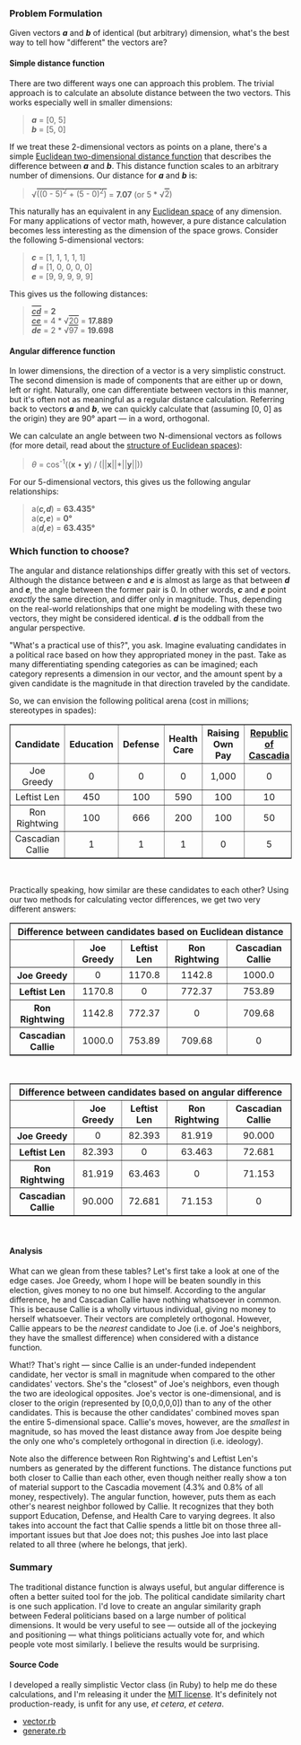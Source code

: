 <h3>Problem Formulation</h3>

Given vectors <em><b>a</b></em> and <em><b>b</b></em> of identical (but arbitrary) dimension, what's the best way to tell how "different" the vectors are?

<h4>Simple distance function</h4>

There are two different ways one can approach this problem.  The trivial approach is to calculate an absolute distance between the two vectors.  This works especially well in smaller dimensions:

<blockquote>
  <em><b>a</b></em> = [0, 5]<br/>
  <em><b>b</b></em> = [5, 0]
</blockquote>

If we treat these 2-dimensional vectors as points on a plane, there's a simple <a href="http://en.wikipedia.org/wiki/Euclidean_distance#Two-dimensional_distance">Euclidean two-dimensional distance function</a> that describes the difference between <em><b>a</b></em> and <em><b>b</b></em>.  This distance function scales to an arbitrary number of dimensions.  Our distance for <em><b>a</b></em> and <em><b>b</b></em> is:

<blockquote><p>&radic;<span style="border-top:1px solid #000;">((0 - 5)<sup>2</sup> + (5 - 0)<sup>2</sup>)</span> = <b>7.07</b> (or 5 * &radic;<span style="border-top:1px solid #000;">2</span>)</p></blockquote>

This naturally has an equivalent in any <a href="http://en.wikipedia.org/wiki/Euclidean_space">Euclidean space</a> of any dimension.  For many applications of vector math, however, a pure distance calculation becomes less interesting as the dimension of the space grows.  Consider the following 5-dimensional vectors:<blockquote>
<em><b>c</b></em> = [1, 1, 1, 1, 1]<br/>
<em><b>d</b></em> = [1, 0, 0, 0, 0]<br/>
<em><b>e</b></em> = [9, 9, 9, 9, 9]
</blockquote>

This gives us the following distances:

<blockquote>
<em><b style="border-top:1px solid #000;">cd</b></em> = <b>2</b><br/>
<em><b style="border-top:1px solid #000;">ce</b></em> = 4 * &radic;<span style="border-top:1px solid #000;">20</span> = <b>17.889</b><br/>
<em><b style="border-top:1px solid #000;">de</b></em> = 2 * &radic;<span style="border-top:1px solid #000;">97</span> = <b>19.698</b>
</blockquote>

<h4>Angular difference function</h4>

In lower dimensions, the direction of a vector is a very simplistic construct.  The second dimension is made of components that are either up or down, left or right.  Naturally, one can differentiate between vectors in this manner, but it's often not as meaningful as a regular distance calculation.  Referring back to vectors <em><b>a</b></em> and <em><b>b</b></em>, we can quickly calculate that (assuming [0, 0] as the origin) they are 90&deg; apart &mdash; in a word, orthogonal.

We can calculate an angle between two N-dimensional vectors as follows (for more detail, read about the <a href="http://en.wikipedia.org/wiki/Euclidean_space#Euclidean_structure">structure of Euclidean spaces</a>):

<blockquote><p><em>&theta;</em> = cos<sup>-1</sup>((<b>x</b> &bull; <b>y</b>) / (||<b>x</b>||*||<b>y</b>||))</p></blockquote>

For our 5-dimensional vectors, this gives us the following angular relationships:

<blockquote>
a(<b><em>c,d</b></em>) = <b>63.435&deg;</b><br />
a(<b><em>c,e</b></em>)  = <b>0&deg;</b><br />
a(<b><em>d,e</b></em>) = <b>63.435&deg;</b>
</blockquote>

<h3>Which function to choose?</h3>

The angular and distance relationships differ greatly with this set of vectors.  Although the distance between <em><b>c</b></em> and <em><b>e</b></em> is almost as large as that between <em><b>d</b></em> and <em><b>e</b></em>, the angle between the former pair is 0.  In other words, <em><b>c</b></em> and <em><b>e</b></em> point <em>exactly</em> the same direction, and differ only in magnitude.  Thus, depending on the real-world relationships that one might be modeling with these two vectors, they might be considered identical.  <em><b>d</b></em> is the oddball from the angular perspective.

"What's a practical use of this?", you ask.  Imagine evaluating candidates in a political race based on how they appropriated money in the past.  Take as many differentiating spending categories as can be imagined; each category represents a dimension in our vector, and the amount spent by a given candidate is the magnitude in that direction traveled by the candidate.

So, we can envision the following political arena (cost in millions; stereotypes in spades):

<table border="1" style="text-align:center;">
  <tr>
    <th>Candidate</th>
    <th>Education</th>
    <th>Defense</th>
    <th>Health Care</th>
    <th>Raising Own Pay</th>
    <th><a href="http://zapatopi.net/cascadia/">Republic of Cascadia</a></th>
  </tr>
  <tr>
    <td>Joe Greedy</td>
    <td>0</td>
    <td>0</td>
    <td>0</td>
    <td>1,000</td>
    <td>0</td>
  </tr>
  <tr>
    <td>Leftist Len</td>
    <td>450</td>
    <td>100</td>
    <td>590</td>
    <td>100</td>
    <td>10</td>
  </tr>
  <tr>
    <td>Ron Rightwing</td>
    <td>100</td>
    <td>666</td>
    <td>200</td>
    <td>100</td>
    <td>50</td>
  </tr>
  <tr>
    <td>Cascadian Callie</td>
    <td>1</td>
    <td>1</td>
    <td>1</td>
    <td>0</td>
    <td>5</td>
  </tr>
</table><br />

Practically speaking, how similar are these candidates to each other?  Using our two methods for calculating vector differences, we get two very different answers:<br />

<table border="1" style="text-align:center;">
  <tr><th colspan="5">Difference between candidates based on Euclidean distance</th></tr>
  <tr>
    <td>&nbsp;</td>
    <th>Joe Greedy</th>
    <th>Leftist Len</th>
    <th>Ron Rightwing</th>
    <th>Cascadian Callie</th>
  </tr>
  <tr>
    <th>Joe Greedy</th>
    <td>0</td>
    <td>1170.8</td>
    <td>1142.8</td>
    <td>1000.0</td>
  </tr>
  <tr>
    <th>Leftist Len</th>
    <td>1170.8</td>
    <td>0</td>
    <td>772.37</td>
    <td>753.89</td>
  </tr>
  <tr>
    <th>Ron Rightwing</th>
    <td>1142.8</td>
    <td>772.37</td>
    <td>0</td>
    <td>709.68</td>
  </tr>
  <tr>
    <th>Cascadian Callie</th>
    <td>1000.0</td>
    <td>753.89</td>
    <td>709.68</td>
    <td>0</td>
  </tr>
</table><br />

<table border="1" style="text-align:center;">
  <tr><th colspan="5">Difference between candidates based on angular difference</th></tr>
  <tr>
    <td>&nbsp;</td>
    <th>Joe Greedy</th>
    <th>Leftist Len</th>
    <th>Ron Rightwing</th>
    <th>Cascadian Callie</th>
  </tr>
  <tr>
    <th>Joe Greedy</th>
    <td>0</td>
    <td>82.393</td>
    <td>81.919</td>
    <td>90.000</td>
  </tr>
  <tr>
    <th>Leftist Len</th>
    <td>82.393</td>
    <td>0</td>
    <td>63.463</td>
    <td>72.681</td>
  </tr>
  <tr>
    <th>Ron Rightwing</th>
    <td>81.919</td>
    <td>63.463</td>
    <td>0</td>
    <td>71.153</td>
  </tr>
  <tr>
    <th>Cascadian Callie</th>
    <td>90.000</td>
    <td>72.681</td>
    <td>71.153</td>
    <td>0</td>
  </tr>
</table><br />

<h4>Analysis</h4>

What can we glean from these tables?  Let's first take a look at one of the edge cases.  Joe Greedy, whom I hope will be beaten soundly in this election, gives money to no one but himself.  According to the angular difference, he and Cascadian Callie have nothing whatsoever in common.  This is because Callie is a wholly virtuous individual, giving no money to herself whatsoever.  Their vectors are completely orthogonal.  However, Callie appears to be the <em>nearest</em> candidate to Joe (i.e. of Joe's neighbors, they have the smallest difference) when considered with a distance function.

What!?  That's right &mdash; since Callie is an under-funded independent candidate, her vector is small in magnitude when compared to the other candidates' vectors.  She's the &quot;closest&quot; of Joe's neighbors, even though the two are ideological opposites.  Joe's vector is one-dimensional, and is closer to the origin (represented by [0,0,0,0,0]) than to any of the other candidates.  This is because the other candidates' combined moves span the entire 5-dimensional space.  Callie's moves, however, are the <em>smallest</em> in magnitude, so has moved the least distance away from Joe despite being the only one who's completely orthogonal in direction (i.e. ideology).

Note also the difference between Ron Rightwing's and Leftist Len's numbers as generated by the different functions.  The distance functions put both closer to Callie than each other, even though neither really show a ton of material support to the Cascadia movement (4.3% and 0.8% of all money, respectively).  The angular function, however, puts them as each other's nearest neighbor followed by Callie.  It recognizes that they both support Education, Defense, and Health Care to varying degrees.  It also takes into account the fact that Callie spends a little bit on those three all-important issues but that Joe does not; this pushes Joe into last place related to all three (where he belongs, that jerk).

<h3>Summary</h3>

The traditional distance function is always useful, but angular difference is often a better suited tool for the job.  The political candidate similarity chart is one such application.  I'd love to create an angular similarity graph between Federal politicians based on a large number of political dimensions.  It would be very useful to see &mdash; outside all of the jockeying and positioning &mdash; what things politicians actually vote for, and which people vote most similarly.  I believe the results would be surprising.

<h4>Source Code</h4>

I developed a really simplistic Vector class (in Ruby) to help me do these calculations, and I'm releasing it under the <a href="http://opensource.org/licenses/mit-license.php">MIT license</a>.  It's definitely not production-ready, is unfit for any use, <em>et cetera</em>, <em>et cetera</em>.

<ul>
  <li><a href="http://threebrothers.org/brendan/blog/files/vector.rb">vector.rb</a></li>
  <li><a href="http://threebrothers.org/brendan/blog/files/generate.rb">generate.rb</a></li>
</ul>